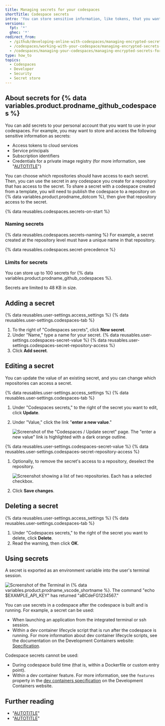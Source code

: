 ```yaml
---
title: Managing secrets for your codespaces
shortTitle: Codespace secrets
intro: 'You can store sensitive information, like tokens, that you want to access in your codespaces via environment variables.'
versions:
  fpt: '*'
  ghec: '*'
redirect_from:
  - /github/developing-online-with-codespaces/managing-encrypted-secrets-for-codespaces
  - /codespaces/working-with-your-codespace/managing-encrypted-secrets-for-codespaces
  - /codespaces/managing-your-codespaces/managing-encrypted-secrets-for-your-codespaces
type: how_to
topics:
  - Codespaces
  - Developer
  - Security
  - Secret store
---
```


## About secrets for {% data variables.product.prodname_github_codespaces %}

You can add secrets to your personal account that you want to use in your codespaces. For example, you may want to store and access the following sensitive information as secrets:

- Access tokens to cloud services
- Service principals
- Subscription identifiers
- Credentials for a private image registry (for more information, see "[AUTOTITLE](/codespaces/codespaces-reference/allowing-your-codespace-to-access-a-private-registry)")

You can choose which repositories should have access to each secret. Then, you can use the secret in any codespace you create for a repository that has access to the secret. To share a secret with a codespace created from a template, you will need to publish the codespace to a repository on {% data variables.product.prodname_dotcom %}, then give that repository access to the secret.

{% data reusables.codespaces.secrets-on-start %}

### Naming secrets

{% data reusables.codespaces.secrets-naming %} For example, a secret created at the repository level must have a unique name in that repository.

{% data reusables.codespaces.secret-precedence %}

### Limits for secrets

You can store up to 100 secrets for {% data variables.product.prodname_github_codespaces %}.

Secrets are limited to 48 KB in size.

## Adding a secret

{% data reusables.user-settings.access_settings %}
{% data reusables.user-settings.codespaces-tab %}
1. To the right of "Codespaces secrets", click **New secret**.
1. Under "Name," type a name for your secret.
{% data reusables.user-settings.codespaces-secret-value %}
{% data reusables.user-settings.codespaces-secret-repository-access %}
1. Click **Add secret**.

## Editing a secret

You can update the value of an existing secret, and you can change which repositories can access a secret.

{% data reusables.user-settings.access_settings %}
{% data reusables.user-settings.codespaces-tab %}
1. Under "Codespaces secrets," to the right of the secret you want to edit, click **Update**.
1. Under "Value," click the link "**enter a new value**."

   ![Screenshot of the "Codespaces / Update secret" page. The "enter a new value" link is highlighted with a dark orange outline.](/assets/images/help/codespaces/codespaces-secret-update-value-text.png)

{% data reusables.user-settings.codespaces-secret-value %}
{% data reusables.user-settings.codespaces-secret-repository-access %}
1. Optionally, to remove the secret's access to a repository, deselect the repository.

   ![Screenshot showing a list of two repositories. Each has a selected checkbox.](/assets/images/help/codespaces/codespaces-secret-repository-checkboxes.png)

1. Click **Save changes**.

## Deleting a secret

{% data reusables.user-settings.access_settings %}
{% data reusables.user-settings.codespaces-tab %}
1. Under "Codespaces secrets," to the right of the secret you want to delete, click **Delete**.
1. Read the warning, then click **OK**.

## Using secrets

A secret is exported as an environment variable into the user's terminal session.

![Screenshot of the Terminal in {% data variables.product.prodname_vscode_shortname %}. The command "echo $EXAMPLE_API_KEY" has returned "aBCdeFG1234567."](/assets/images/help/codespaces/exported-codespace-secret.png)

You can use secrets in a codespace after the codespace is built and is running. For example, a secret can be used:

- When launching an application from the integrated terminal or ssh session.
- Within a dev container lifecycle script that is run after the codespace is running. For more information about dev container lifecycle scripts, see the documentation on the Development Containers website: [Specification](https://containers.dev/implementors/json_reference/#lifecycle-scripts).

Codespace secrets cannot be used:

- During codespace build time (that is, within a Dockerfile or custom entry point).
- Within a dev container feature. For more information, see the `features` property in the [dev containers specification](https://containers.dev/implementors/json_reference/#general-properties) on the Development Containers website.

## Further reading

- "[AUTOTITLE](/codespaces/managing-codespaces-for-your-organization/managing-secrets-for-your-repository-and-organization-for-github-codespaces)"
- "[AUTOTITLE](/codespaces/developing-in-codespaces/creating-a-codespace-for-a-repository#recommended-secrets)"
